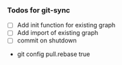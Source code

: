 ### Todos for git-sync


- [ ] Add init function for existing graph
- [ ] Add import of existing graph
- [ ] commit on shutdown
- git config pull.rebase true